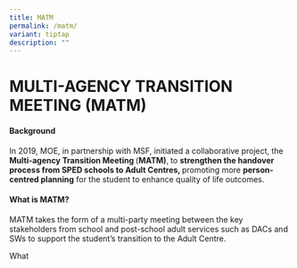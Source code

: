 ```yaml
---
title: MATM
permalink: /matm/
variant: tiptap
description: ""
---
```

<h1><strong>MULTI-AGENCY TRANSITION MEETING (MATM)</strong></h1>
<h4>Background</h4>
<p>In 2019, MOE, in partnership with MSF, initiated a collaborative project,
the <strong>Multi-agency Transition Meeting </strong>(<strong>MATM)</strong>,<strong> </strong>to <strong>strengthen the handover process from SPED schools to Adult Centres, </strong>promoting
more <strong>person-centred planning</strong> for the student to enhance
quality of life outcomes.</p>
<p></p>
<h4>What is MATM?&nbsp;</h4>
<p>MATM takes the form of a multi-party meeting between the key stakeholders
from school and post-school adult services such as DACs and SWs to support
the student’s transition to the Adult Centre.</p>
<p></p>
<p>What</p>